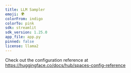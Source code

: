 ```yaml
---
title: LLM Sampler
emoji: 🌍
colorFrom: indigo
colorTo: pink
sdk: streamlit
sdk_version: 1.25.0
app_file: app.py
pinned: false
license: llama2
---
```


Check out the configuration reference at https://huggingface.co/docs/hub/spaces-config-reference
